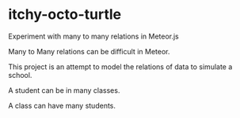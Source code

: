 # itchy-octo-turtle
Experiment with many to many relations in Meteor.js

Many to Many relations can be difficult in Meteor.

This project is an attempt to model the relations of data to simulate a school.

A student can be in many classes.

A class can have many students.
